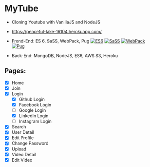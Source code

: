 # MyTube

- Cloning Youtube with VanillaJS and NodeJS
- https://peaceful-lake-16104.herokuapp.com/

- Frond-End: ES 6, SaSS, WebPack, Pug [![ES6](https://img.shields.io/badge/Javascript-ES6-green.svg)](https://shields.io/) [![SaSS](https://img.shields.io/badge/SaSS-7.1.0-green.svg)](https://shields.io/) [![WebPack](https://img.shields.io/badge/WebPack-4.35.0-green.svg)](https://shields.io/) [![Pug](https://img.shields.io/badge/Pug-2.0.3-green.svg)](https://shields.io/)
- Back-End: MongoDB, NodeJS, ES6, AWS S3, Heroku

## Pages:

- [x] Home
- [x] Join
- [x] Login
  - [x] Github Login
  - [x] Facebook Login
  - [ ] Google Login
  - [x] LinkedIn Login
  - [ ] Instagram Login
- [x] Search
- [x] User Detail
- [x] Edit Profile
- [x] Change Password
- [x] Upload
- [x] Video Detail
- [x] Edit Video
